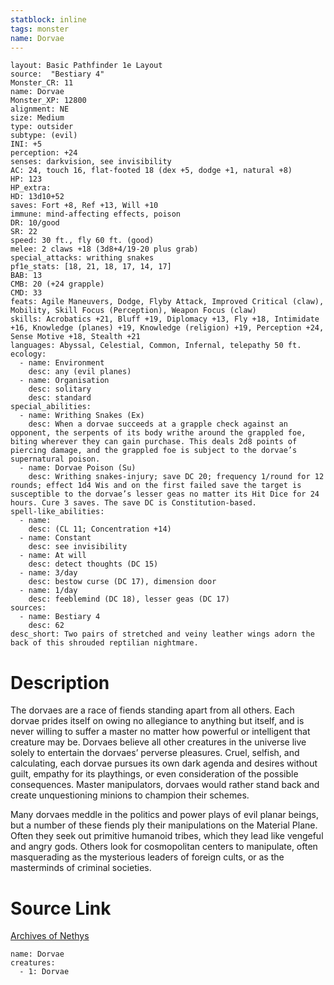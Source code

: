 ```yaml
---
statblock: inline
tags: monster
name: Dorvae
---
```

```statblock
layout: Basic Pathfinder 1e Layout
source:  "Bestiary 4"
Monster_CR: 11
name: Dorvae
Monster_XP: 12800
alignment: NE
size: Medium
type: outsider
subtype: (evil)
INI: +5
perception: +24
senses: darkvision, see invisibility
AC: 24, touch 16, flat-footed 18 (dex +5, dodge +1, natural +8)
HP: 123
HP_extra: 
HD: 13d10+52
saves: Fort +8, Ref +13, Will +10
immune: mind-affecting effects, poison
DR: 10/good
SR: 22
speed: 30 ft., fly 60 ft. (good)
melee: 2 claws +18 (3d8+4/19-20 plus grab)
special_attacks: writhing snakes
pf1e_stats: [18, 21, 18, 17, 14, 17]
BAB: 13
CMB: 20 (+24 grapple)
CMD: 33
feats: Agile Maneuvers, Dodge, Flyby Attack, Improved Critical (claw), Mobility, Skill Focus (Perception), Weapon Focus (claw)
skills: Acrobatics +21, Bluff +19, Diplomacy +13, Fly +18, Intimidate +16, Knowledge (planes) +19, Knowledge (religion) +19, Perception +24, Sense Motive +18, Stealth +21
languages: Abyssal, Celestial, Common, Infernal, telepathy 50 ft.
ecology:
  - name: Environment
    desc: any (evil planes)
  - name: Organisation
    desc: solitary
    desc: standard
special_abilities:
  - name: Writhing Snakes (Ex)
    desc: When a dorvae succeeds at a grapple check against an opponent, the serpents of its body writhe around the grappled foe, biting wherever they can gain purchase. This deals 2d8 points of piercing damage, and the grappled foe is subject to the dorvae’s supernatural poison.
  - name: Dorvae Poison (Su)
    desc: Writhing snakes-injury; save DC 20; frequency 1/round for 12 rounds; effect 1d4 Wis and on the first failed save the target is susceptible to the dorvae’s lesser geas no matter its Hit Dice for 24 hours. Cure 3 saves. The save DC is Constitution-based.
spell-like_abilities:
  - name:
    desc: (CL 11; Concentration +14)
  - name: Constant
    desc: see invisibility
  - name: At will
    desc: detect thoughts (DC 15)
  - name: 3/day
    desc: bestow curse (DC 17), dimension door
  - name: 1/day
    desc: feeblemind (DC 18), lesser geas (DC 17)
sources:
  - name: Bestiary 4
    desc: 62
desc_short: Two pairs of stretched and veiny leather wings adorn the back of this shrouded reptilian nightmare.
```
# Description
The dorvaes are a race of fiends standing apart from all others. Each dorvae prides itself on owing no allegiance to anything but itself, and is never willing to suffer a master no matter how powerful or intelligent that creature may be. Dorvaes believe all other creatures in the universe live solely to entertain the dorvaes’ perverse pleasures. Cruel, selfish, and calculating, each dorvae pursues its own dark agenda and desires without guilt, empathy for its playthings, or even consideration of the possible consequences. Master manipulators, dorvaes would rather stand back and create unquestioning minions to champion their schemes.

Many dorvaes meddle in the politics and power plays of evil planar beings, but a number of these fiends ply their manipulations on the Material Plane. Often they seek out primitive humanoid tribes, which they lead like vengeful and angry gods. Others look for cosmopolitan centers to manipulate, often masquerading as the mysterious leaders of foreign cults, or as the masterminds of criminal societies.
# Source Link
[Archives of Nethys](https://aonprd.com/MonsterDisplay.aspx?ItemName=Dorvae)
```encounter-table
name: Dorvae
creatures:
  - 1: Dorvae
```
